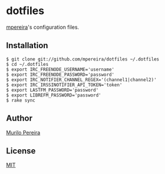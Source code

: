 # dotfiles

[mpereira](https://github.com/mpereira)'s configuration files.

## Installation
    $ git clone git://github.com/mpereira/dotfiles ~/.dotfiles
    $ cd ~/.dotfiles
    $ export IRC_FREENODE_USERNAME='username'
    $ export IRC_FREENODE_PASSWORD='password'
    $ export IRC_NOTIFIER_CHANNEL_REGEX='(channel1|channel2)'
    $ export IRC_IRSSINOTIFIER_API_TOKEN='token'
    $ export LASTFM_PASSWORD='password'
    $ export LIBREFM_PASSWORD='password'
    $ rake sync

## Author
  [Murilo Pereira](http://murilopereira.com)

## License
  [MIT](http://opensource.org/licenses/MIT)
